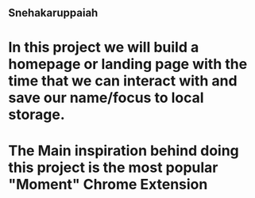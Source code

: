 ## Snehakaruppaiah

# In this project we will build a homepage or landing page with the time that we can interact with and save our name/focus to local storage.

# The Main inspiration behind doing this project is the most popular "Moment" Chrome Extension
